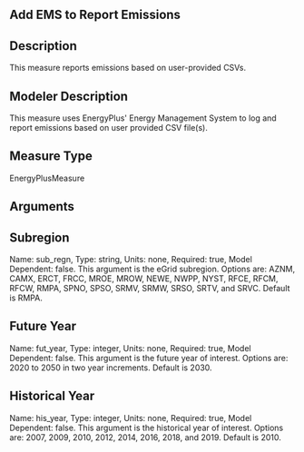 ## Add EMS to Report Emissions
## Description
This measure reports emissions based on user-provided CSVs.

## Modeler Description
This measure uses EnergyPlus' Energy Management System to log and report emissions based on user provided CSV file(s).

## Measure Type
EnergyPlusMeasure

## Arguments
## Subregion
Name: sub_regn, Type: string, Units: none, Required: true, Model Dependent: false. This argument is the eGrid subregion. Options are: AZNM, CAMX, ERCT, FRCC, MROE, MROW, NEWE, NWPP, NYST, RFCE, RFCM, RFCW, RMPA, SPNO, SPSO, SRMV, SRMW, SRSO, SRTV, and SRVC. Default is RMPA. 
## Future Year
Name: fut_year, Type: integer, Units: none, Required: true, Model Dependent: false. This argument is the future year of interest. Options are: 2020 to 2050 in two year increments. Default is 2030.
## Historical Year
Name: his_year, Type: integer, Units: none, Required: true, Model Dependent: false. This argument is the historical year of interest. Options are: 2007, 2009, 2010, 2012, 2014, 2016, 2018, and 2019. Default is 2010.
